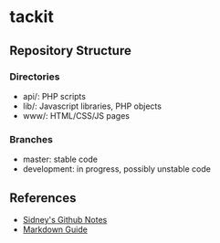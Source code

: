 # tackit

## Repository Structure

### Directories
- api/: PHP scripts
- lib/: Javascript libraries, PHP objects
- www/: HTML/CSS/JS pages

### Branches
- master: stable code
- development: in progress, possibly unstable code

## References

- [Sidney's Github Notes](https://www.evernote.com/shard/s317/sh/33e3ce5a-ea45-4a6f-8acd-0b963b5623d9/4102adc6dfbad755f791740105d299ea)
- [Markdown Guide](http://daringfireball.net/projects/markdown/syntax)